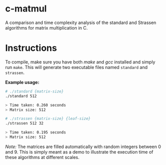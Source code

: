 # c-matmul
A comparison and time complexity analysis of the standard and Strassen algorithms for matrix multiplication in C.

# Instructions

To compile, make sure you have both *make* and *gcc* installed and simply run `make`. This will generate two executable
files named `standard` and `strassen`.

**Example usage:**

```bash
# ./standard {matrix-size}
./standard 512

> Time taken: 0.260 seconds
> Matrix size: 512

# ./strassen {matrix-size} {leaf-size}
./strassen 512 32

> Time taken: 0.195 seconds
> Matrix size: 512
```

*Note:* The matrices are filled automatically with random integers between 0 and 9. This is simply meant as a demo to
illustrate the execution time of these algorithms at different scales.
